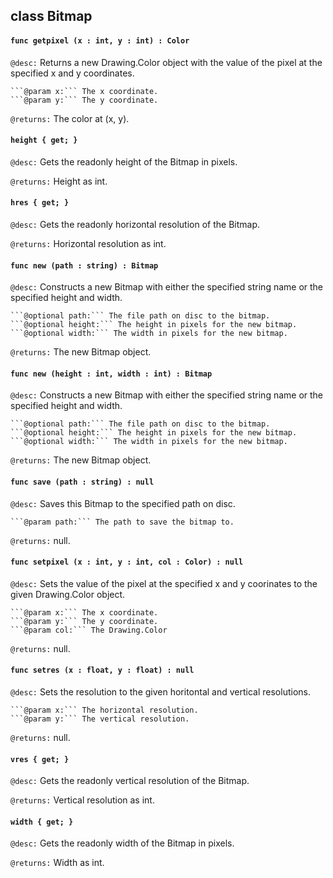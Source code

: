 ## class Bitmap

#### ```func getpixel (x : int, y : int) : Color```


```@desc:``` Returns a new Drawing.Color object with the value of the pixel at the specified x and y coordinates.

	```@param x:``` The x coordinate.
	```@param y:``` The y coordinate.
```@returns:``` The color at (x, y).

#### ```height { get; }```


```@desc:``` Gets the readonly height of the Bitmap in pixels.

```@returns:``` Height as int.

#### ```hres { get; }```


```@desc:``` Gets the readonly horizontal resolution of the Bitmap.

```@returns:``` Horizontal resolution as int.

#### ```func new (path : string) : Bitmap```


```@desc:``` Constructs a new Bitmap with either the specified string name or the specified height and width.

	```@optional path:``` The file path on disc to the bitmap.
	```@optional height:``` The height in pixels for the new bitmap.
	```@optional width:``` The width in pixels for the new bitmap.
```@returns:``` The new Bitmap object.

#### ```func new (height : int, width : int) : Bitmap```


```@desc:``` Constructs a new Bitmap with either the specified string name or the specified height and width.

	```@optional path:``` The file path on disc to the bitmap.
	```@optional height:``` The height in pixels for the new bitmap.
	```@optional width:``` The width in pixels for the new bitmap.
```@returns:``` The new Bitmap object.

#### ```func save (path : string) : null```


```@desc:``` Saves this Bitmap to the specified path on disc.

	```@param path:``` The path to save the bitmap to.
```@returns:``` null.

#### ```func setpixel (x : int, y : int, col : Color) : null```


```@desc:``` Sets the value of the pixel at the specified x and y coorinates to the given Drawing.Color object.

	```@param x:``` The x coordinate.
	```@param y:``` The y coordinate.
	```@param col:``` The Drawing.Color
```@returns:``` null.

#### ```func setres (x : float, y : float) : null```


```@desc:``` Sets the resolution to the given horitontal and vertical resolutions.

	```@param x:``` The horizontal resolution.
	```@param y:``` The vertical resolution.
```@returns:``` null.

#### ```vres { get; }```


```@desc:``` Gets the readonly vertical resolution of the Bitmap.

```@returns:``` Vertical resolution as int.

#### ```width { get; }```


```@desc:``` Gets the readonly width of the Bitmap in pixels.

```@returns:``` Width as int.

